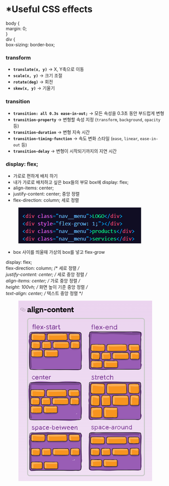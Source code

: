 # \*Useful CSS effects

body {
\
margin: 0;
\
}
\
div {
\
box-sizing: border-box;

###

### transform

* **`translate(x, y)`** → X, Y축으로 이동
* **`scale(x, y)`** → 크기 조절
* **`rotate(deg)`** → 회전
* **`skew(x, y)`** → 기울기

### transition

* **`transition: all 0.3s ease-in-out;`** → 모든 속성을 0.3초 동안 부드럽게 변형
* **`transition-property`** → 변형할 속성 지정 (`transform`, `background`, `opacity` 등)
* **`transition-duration`** → 변형 지속 시간
* **`transition-timing-function`** → 속도 변화 스타일 (`ease`, `linear`, `ease-in-out` 등)
* **`transition-delay`** → 변형이 시작되기까지의 지연 시간



### display: flex;

* 가로로 편하게 배치 하기
* 내가 가로로 배치하고 싶은 box들의 부모 box에 display: flex;
* align-items: center;&#x20;
* justify-content: center; 중앙 정렬
* flex-direction: column; 세로 정렬

<div align="left"><figure><img src="../../../../.gitbook/assets/image.png" alt=""><figcaption></figcaption></figure></div>

* box 사이를 띄울때 가상의 box를 넣고 flex-grow

display: flex;
\
flex-direction: column; /\* 세로 정렬 _/_
\
_justify-content: center; /_ 세로 중앙 정렬 _/_
\
_align-items: center; /_ 가로 중앙 정렬 _/_
\
_height: 100vh; /_ 화면 높이 기준 중앙 정렬 _/_
\
_text-align: center; /_ 텍스트 중앙 정렬 \*/

<figure><img src="../../../../.gitbook/assets/image (1).png" alt=""><figcaption></figcaption></figure>







